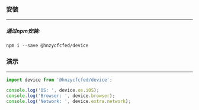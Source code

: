 ### 安装
---
#####  通过npm安装:
```
npm i --save @hnzycfcfed/device
```

### 演示
---
```javascript
import device from '@hnzycfcfed/device';

console.log('OS: ', device.os.iOS);
console.log('Browser: ', device.browser);
console.log('Network: ', device.extra.network);


```
